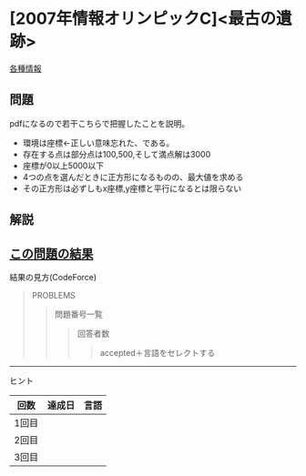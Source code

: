 # \[2007年情報オリンピックC\]\<最古の遺跡\>

[各種情報](https://www.ioi-jp.org/joi/2006/2007-ho-prob_and_sol/index.html)

## 問題

pdfになるので若干こちらで把握したことを説明。

* 環境は座標←正しい意味忘れた、である。
* 存在する点は部分点は100,500,そして満点解は3000
* 座標が0以上5000以下
* 4つの点を選んだときに正方形になるものの、最大値を求める
* その正方形は必ずしもx座標,y座標と平行になるとは限らない

## 解説



## [この問題の結果]()

結果の見方(CodeForce)

> PROBLEMS
>> 問題番号一覧
>>> 回答者数
>>>> accepted＋言語をセレクトする 

---

ヒント

| 回数 | 達成日 | 言語 |
| --- | ----- | ---- |
| 1回目 |  |  |
| 2回目 |  |  |
| 3回目 |  |  |
